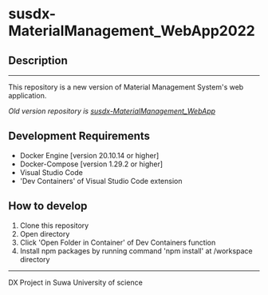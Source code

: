# susdx-MaterialManagement_WebApp2022

## Description
---
This repository is a new version of Material Management System's web application.

*Old version repository is 
[susdx-MaterialManagement_WebApp](https://github.com/Sora-210/susdx-MaterialManagement_WebApp)*

## Development Requirements
- Docker Engine [version 20.10.14 or higher]
- Docker-Compose [version 1.29.2 or higher]
- Visual Studio Code
- 'Dev Containers' of Visual Studio Code extension

## How to develop
1. Clone this repository
2. Open directory
3. Click 'Open Folder in Container' of Dev Containers function
4. Install npm packages by running command 'npm install' at /workspace directory
---

DX Project in Suwa University of science